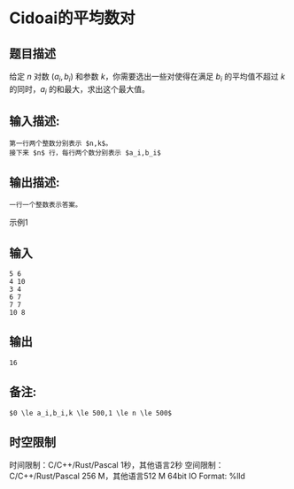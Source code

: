 # Cidoai的平均数对

## 题目描述

给定 $n$ 对数 $(a_i,b_i)$ 和参数 $k$，你需要选出一些对使得在满足 $b_i$ 的平均值不超过 $k$ 的同时，$a_i$ 的和最大，求出这个最大值。

## 输入描述:
    
    
    第一行两个整数分别表示 $n,k$。  
    接下来 $n$ 行，每行两个数分别表示 $a_i,b_i$  
    

## 输出描述:
    
    
    一行一个整数表示答案。

示例1 

## 输入
    
    
    5 6
    4 10
    3 4
    6 7
    7 7
    10 8

## 输出
    
    
    16

## 备注:
    
    
    $0 \le a_i,b_i,k \le 500,1 \le n \le 500$


## 时空限制

时间限制：C/C++/Rust/Pascal 1秒，其他语言2秒
空间限制：C/C++/Rust/Pascal 256 M，其他语言512 M
64bit IO Format: %lld